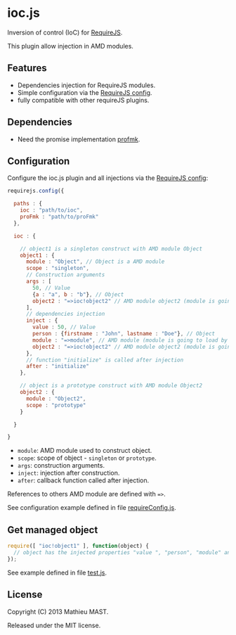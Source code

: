 # ioc.js

Inversion of control (IoC) for [RequireJS](http://requirejs.org/).

This plugin allow injection in AMD modules.

## Features

* Dependencies injection for RequireJS modules.
* Simple configuration via the [RequireJS config](http://requirejs.org/docs/api.html#config).
* fully compatible with other requireJS plugins.

## Dependencies

* Need the promise implementation [profmk](https://github.com/mathieumast/profmk).

## Configuration

Configure the ioc.js plugin and all injections via the [RequireJS config](http://requirejs.org/docs/api.html#config):

```js
requirejs.config({

  paths : {
    ioc : "path/to/ioc",
    proFmk : "path/to/proFmk"
  },

  ioc : {

    // object1 is a singleton construct with AMD module Object
    object1 : {
      module : "Object", // Object is a AMD module
      scope : "singleton",
      // Construction arguments
      args : [
        50, // Value
        {a : "a", b : "b"}, // Object
        object2 : "=>ioc!object2" // AMD module object2 (module is going to load by ioc.js plugin)
      ],
      // dependencies injection
      inject : {
        value : 50, // Value
        person : {firstname : "John", lastname : "Doe"}, // Object
        module : "=>module", // AMD module (module is going to load by RequireJS)
        object2 : "=>ioc!object2" // AMD module object2 (module is going to load by ioc.js plugin)
      },
      // function "initialize" is called after injection
      after : "initialize"
    },

    // object is a prototype construct with AMD module Object2
    object2 : {
      module : "Object2",
      scope : "prototype"
    }

  }

}
```

* `module`: AMD module used to construct object.
* `scope`: scope of object - `singleton` or `prototype`.
* `args`: construction arguments.
* `inject`: injection after construction.
* `after`: callback function called after injection.

References to others AMD module are defined with `=>`.

See configuration example defined in file [requireConfig.js](test/requireConfig.js).

## Get managed object

```js
require([ "ioc!object1" ], function(object) {
  // object has the injected properties "value ", "person", "module" and "object2"
});
```

See example defined in file [test.js](test/test.js).

## License

Copyright (C) 2013 Mathieu MAST.

Released under the MIT license.


